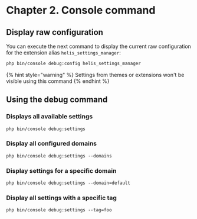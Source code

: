 # Chapter 2. Console command

## Display raw configuration

You can execute the next command to display the current raw configuration for the extension alias `helis_settings_manager`:

```bash
php bin/console debug:config helis_settings_manager
```

{% hint style="warning" %}
Settings from themes or extensions won't be visible using this command
{% endhint %}

## Using the debug command

### Displays all available settings

```text
php bin/console debug:settings
```

### Display all configured domains

```text
php bin/console debug:settings --domains
```

### Display settings for a specific domain

```text
php bin/console debug:settings --domain=default
```

### Display all settings with a specific tag

```text
php bin/console debug:settings --tag=foo
```

